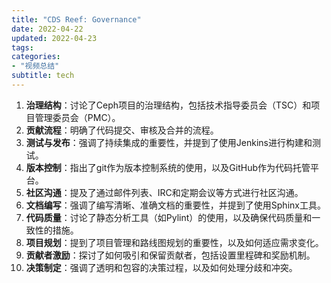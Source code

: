 ```yaml
---
title: "CDS Reef: Governance"
date: 2022-04-22
updated: 2022-04-23
tags:
categories:
- "视频总结"
subtitle: tech
---
```



1. **治理结构**：讨论了Ceph项目的治理结构，包括技术指导委员会（TSC）和项目管理委员会（PMC）。
2. **贡献流程**：明确了代码提交、审核及合并的流程。
3. **测试与发布**：强调了持续集成的重要性，并提到了使用Jenkins进行构建和测试。
4. **版本控制**：指出了git作为版本控制系统的使用，以及GitHub作为代码托管平台。
5. **社区沟通**：提及了通过邮件列表、IRC和定期会议等方式进行社区沟通。
6. **文档编写**：强调了编写清晰、准确文档的重要性，并提到了使用Sphinx工具。
7. **代码质量**：讨论了静态分析工具（如Pylint）的使用，以及确保代码质量和一致性的措施。
8. **项目规划**：提到了项目管理和路线图规划的重要性，以及如何适应需求变化。
9. **贡献者激励**：探讨了如何吸引和保留贡献者，包括设置里程碑和奖励机制。
10. **决策制定**：强调了透明和包容的决策过程，以及如何处理分歧和冲突。